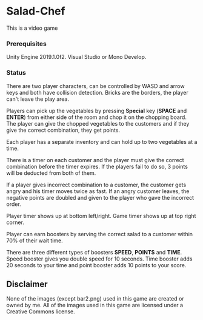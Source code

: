 # Salad-Chef
This is a video game
### Prerequisites
Unity Engine 2019.1.0f2.
Visual Studio or Mono Develop.
### Status
There are two player characters, can be controlled by WASD and arrow keys
and both have collision detection.
Bricks are the borders, the player can't leave the play area.

Players can pick up the vegetables by pressing __Special__ key (__SPACE__
and __ENTER__) from either side of the room and chop it on the chopping
board. The player can give the chopped vegetables to the customers and
if they give the correct combination, they get points.

Each player has a separate inventory and can hold up to two vegetables at a time.

There is a timer on each customer and the player must give the correct
combination before the timer expires. If the players fail to do so, 3 points
will be deducted from both of them.

If a player gives incorrect combination to a customer, the customer gets
angry and his timer moves twice as fast. If an angry customer leaves, the
negative points are doubled and given to the player who gave the incorrect
order.

Player timer shows up at bottom left/right.
Game timer shows up at top right corner.

Player can earn boosters by serving the correct salad to a customer within
70% of their wait time.

There are three different types of boosters __SPEED__, __POINTS__ and
__TIME__.
Speed booster gives you double speed for 10 seconds. Time booster adds
20 seconds to your time and point booster adds 10 points to your score.

## Disclaimer
None of the images (except bar2.png) used in this game are created or owned
by me. All of the images used in this game are licensed under a Creative
Commons license.
